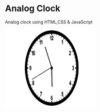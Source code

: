 # Analog Clock
 Analog clock using HTML,CSS & JavaScript

 <img src="https://github.com/Ashvin0740/Analog-Clock/blob/master/clock%20(2).PNG?raw=true?" width="300" height="260" />
